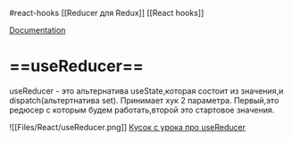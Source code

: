 #react-hooks  [[Reducer для Redux]]  [[React hooks]]

[Documentation](https://ru.reactjs.org/docs/hooks-reference.html#usereducer)

# ==useReducer==

useReducer - это альтернатива useState,которая состоит из значения,и dispatch(альтертнатива set).
Принимает хук 2 параметра. 
Первый,это редюсер c которым будем работать,второй это стартовое значения. 

![[Files/React/useReducer.png]]
[Кусок с урока про useReducer](https://youtu.be/Ed70AZk1ofE?t=9415)